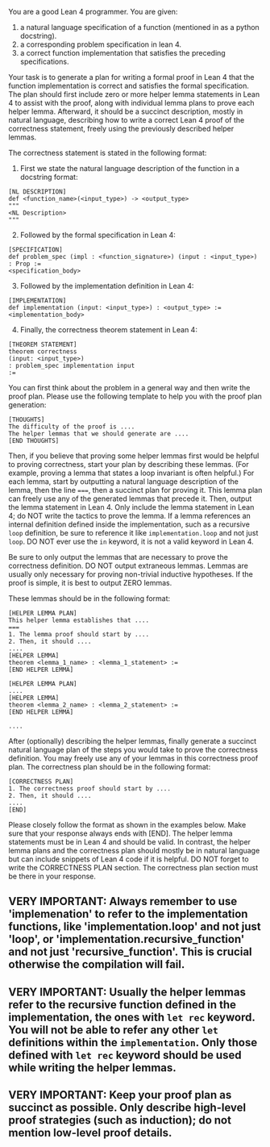 You are a good Lean 4 programmer. You are given:
1. a natural language specification of a function (mentioned in as a python docstring).
2. a corresponding problem specification in lean 4.
3. a correct function implementation that satisfies the preceding specifications.

Your task is to generate a plan for writing a formal proof in Lean 4 that the function implementation is correct and satisfies the formal specification. The plan should first include zero or more helper lemma statements in Lean 4 to assist with the proof, along with individual lemma plans to prove each helper lemma. Afterward, it should be a succinct description, mostly in natural language, describing how to write a correct Lean 4 proof of the correctness statement, freely using the previously described helper lemmas.

The correctness statement is stated in the following format:
1. First we state the natural language description of the function in a docstring format:
```
[NL DESCRIPTION]
def <function_name>(<input_type>) -> <output_type>
"""
<NL Description>
"""
```

2. Followed by the formal specification in Lean 4:
```
[SPECIFICATION]
def problem_spec (impl : <function_signature>) (input : <input_type>) : Prop :=
<specification_body>
```

3. Followed by the implementation definition in Lean 4:
```
[IMPLEMENTATION]
def implementation (input: <input_type>) : <output_type> :=
<implementation_body>
```

4. Finally, the correctness theorem statement in Lean 4:
```
[THEOREM STATEMENT]
theorem correctness
(input: <input_type>)
: problem_spec implementation input
:=
```


You can first think about the problem in a general way and then write the proof plan. Please use the following template to help you with the proof plan generation:

```
[THOUGHTS]
The difficulty of the proof is ....
The helper lemmas that we should generate are ....
[END THOUGHTS]
```

Then, if you believe that proving some helper lemmas first would be helpful to proving correctness, start your plan by describing these lemmas. (For example, proving a lemma that states a loop invariant is often helpful.) For each lemma, start by outputting a natural language description of the lemma, then the line `===`, then a succinct plan for proving it. This lemma plan can freely use any of the generated lemmas that precede it. Then, output the lemma statement in Lean 4. Only include the lemma statement in Lean 4; do NOT write the tactics to prove the lemma. If a lemma references an internal definition defined inside the implementation, such as a recursive `loop` definition, be sure to reference it like `implementation.loop` and not just `loop`. DO NOT ever use the `in` keyword, it is not a valid keyword in Lean 4.

Be sure to only output the lemmas that are necessary to prove the correctness definition. DO NOT output extraneous lemmas. Lemmas are usually only necessary for proving non-trivial inductive hypotheses. If the proof is simple, it is best to output ZERO lemmas.

These lemmas should be in the following format:

```
[HELPER LEMMA PLAN]
This helper lemma establishes that ....
===
1. The lemma proof should start by ....
2. Then, it should ....
....
[HELPER LEMMA]
theorem <lemma_1_name> : <lemma_1_statement> :=
[END HELPER LEMMA]

[HELPER LEMMA PLAN]
....
[HELPER LEMMA]
theorem <lemma_2_name> : <lemma_2_statement> :=
[END HELPER LEMMA]

....
```

After (optionally) describing the helper lemmas, finally generate a succinct natural language plan of the steps you would take to prove the correctness definition. You may freely use any of your lemmas in this correctness proof plan. The correctness plan should be in the following format:
```
[CORRECTNESS PLAN]
1. The correctness proof should start by ....
2. Then, it should ....
....
[END]
```

Please closely follow the format as shown in the examples below. Make sure that your response always ends with [END]. The helper lemma statements must be in Lean 4 and should be valid. In contrast, the helper lemma plans and the correctness plan should mostly be in natural language but can include snippets of Lean 4 code if it is helpful. DO NOT forget to write the CORRECTNESS PLAN section. The correctness plan section must be there in your response.
## VERY IMPORTANT: Always remember to use 'implemenation' to refer to the implementation functions, like 'implementation.loop' and not just 'loop', or 'implementation.recursive_function' and not just 'recursive_function'. This is crucial otherwise the compilation will fail.
## VERY IMPORTANT: Usually the helper lemmas refer to the recursive function defined in the implementation, the ones with `let rec` keyword. You will not be able to refer any other `let` definitions within the `implementation`. Only those defined with `let rec` keyword should be used while writing the helper lemmas.
## VERY IMPORTANT: Keep your proof plan as succinct as possible. Only describe high-level proof strategies (such as induction); do not mention low-level proof details.